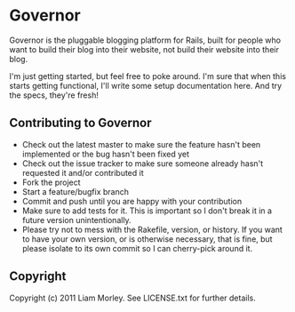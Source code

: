 Governor
========

Governor is the pluggable blogging platform for Rails, built for people who
want to build their blog into their website, not build their website into
their blog.

I'm just getting started, but feel free to poke around. I'm sure that when
this starts getting functional, I'll write some setup documentation here. And
try the specs, they're fresh!

Contributing to Governor
------------------------
 
* Check out the latest master to make sure the feature hasn't been implemented or the bug hasn't been fixed yet
* Check out the issue tracker to make sure someone already hasn't requested it and/or contributed it
* Fork the project
* Start a feature/bugfix branch
* Commit and push until you are happy with your contribution
* Make sure to add tests for it. This is important so I don't break it in a future version unintentionally.
* Please try not to mess with the Rakefile, version, or history. If you want to have your own version, or is otherwise necessary, that is fine, but please isolate to its own commit so I can cherry-pick around it.

Copyright
---------

Copyright (c) 2011 Liam Morley. See LICENSE.txt for
further details.

